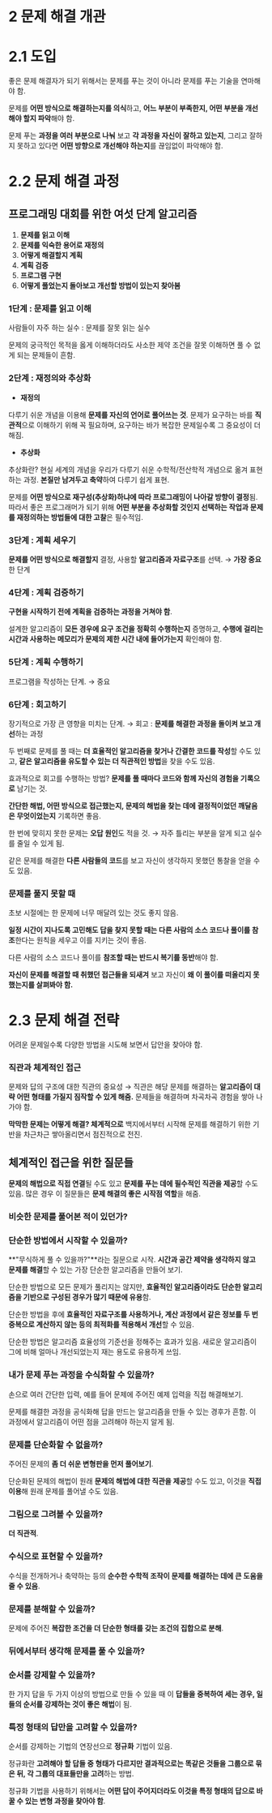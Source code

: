# 2 문제 해결 개관

# 2.1 도입

좋은 문제 해결자가 되기 위해서는 문제를 푸는 것이 아니라 문제를 푸는 기술을 연마해야 함.

문제를 **어떤 방식으로 해결하는지를 의식**하고, **어느 부분이 부족한지, 어떤 부분을 개선해야 할지 파악**해야 함.

문제 푸는 **과정을 여러 부분으로 나눠** 보고 **각 과정을 자신이 잘하고 있는지**, 그리고 잘하지 못하고 있다면 **어떤 방향으로 개선해야 하는지**를 끊임없이 파악해야 함. 

# 2.2 문제 해결 과정

## 프로그래밍 대회를 위한 여섯 단계 알고리즘

1. **문제를 읽고 이해**
2. **문제를 익숙한 용어로 재정의**
3. **어떻게 해결할지 계획**
4. **계획 검증**
5. **프로그램 구현**
6. **어떻게 풀었는지 돌아보고 개선할 방법이 있는지 찾아봄**

### 1단계 : 문제를 읽고 이해

사람들이 자주 하는 실수 : 문제를 잘못 읽는 실수

문제의 궁극적인 목적을 옳게 이해하더라도 사소한 제약 조건을 잘못 이해하면 풀 수 없게 되는 문제들이 흔함. 

### 2단계 : 재정의와 추상화

- **재정의**

다루기 쉬운 개념을 이용해 **문제를 자신의 언어로 풀어쓰는 것**. 문제가 요구하는 바를 **직관적**으로 이해하기 위해 꼭 필요하며, 요구하는 바가 복잡한 문제일수록 그 중요성이 더해짐.

- **추상화**

추상화란? 현실 세계의 개념을 우리가 다루기 쉬운 수학적/전산학적 개념으로 옮겨 표현하는 과정. **본질만 남겨두고 축약**하여 다루기 쉽게 표현.

문제를 **어떤 방식으로 재구성(추상화)하냐에 따라 프로그래밍이 나아갈 방향이 결정**됨. 따라서 좋은 프로그래머가 되기 위해 **어떤 부분을 추상화할 것인지 선택하는 작업과 문제를 재정의하는 방법들에 대한 고찰**은 필수적임.

### 3단계 : 계획 세우기

**문제를 어떤 방식으로 해결할지** 결정, 사용할 **알고리즘과 자료구조**를 선택. → **가장 중요**한 단계

### 4단계 : 계획 검증하기

**구현을 시작하기 전에 계획을 검증하는 과정을 거쳐야 함**.

설계한 알고리즘이 **모든 경우에 요구 조건을 정확히 수행하는지** 증명하고, **수행에 걸리는 시간과 사용하는 메모리가 문제의 제한 시간 내에 들어가는지** 확인해야 함. 

### 5단계 : 계획 수행하기

프로그램을 작성하는 단계. → 중요

### 6단계 : 회고하기

장기적으로 가장 큰 영향을 미치는 단계. → 회고 : **문제를 해결한 과정을 돌이켜 보고 개선**하는 과정

두 번째로 문제를 풀 때는 **더 효율적인 알고리즘을 찾거나 간결한 코드를 작성**할 수도 있고, **같은 알고리즘을 유도할 수 있는 더 직관적인 방법**을 찾을 수도 있음.

효과적으로 회고를 수행하는 방법? **문제를 풀 때마다 코드와 함께 자신의 경험을 기록으로** 남기는 것.

**간단한 해법, 어떤 방식으로 접근했는지, 문제의 해법을 찾는 데에 결정적이었던 깨달음은 무엇이었는지** 기록하면 좋음.

한 번에 맞히지 못한 문제는 **오답 원인**도 적을 것. → 자주 틀리는 부분을 알게 되고 실수를 줄일 수 있게 됨.

같은 문제를 해결한 **다른 사람들의 코드**를 보고 자신이 생각하지 못했던 통찰을 얻을 수도 있음.

### 문제를 풀지 못할 때

초보 시절에는 한 문제에 너무 매달려 있는 것도 좋지 않음.

**일정 시간이 지나도록 고민해도 답을 찾지 못할 때는 다른 사람의 소스 코드나 풀이를 참조**한다는 원칙을 세우고 이를 지키는 것이 좋음.

다른 사람의 소스 코드나 풀이를 **참조할 때는 반드시 복기를 동반**해야 함.

**자신이 문제를 해결할 때 취했던 접근들을 되새겨** 보고 자신이 **왜 이 풀이를 떠올리지 못했는지를 살펴봐야 함.**

# 2.3 문제 해결 전략

어려운 문제일수록 다양한 방법을 시도해 보면서 답안을 찾아야 함.

### 직관과 체계적인 접근

문제와 답의 구조에 대한 직관의 중요성 → 직관은 해당 문제를 해결하는 **알고리즘이 대략 어떤 형태를 가질지 짐작할 수 있게 해줌.** 문제들을 해결하며 차곡차곡 경험을 쌓아 나가야 함.

**막막한 문제는 어떻게 해결? 체계적으로** 백지에서부터 시작해 문제를 해결하기 위한 기반을 차근차근 쌓아올리면서 점진적으로 전진.

## 체계적인 접근을 위한 질문들

**문제의 해법으로 직접 연결**될 수도 있고 **문제를 푸는 데에 필수적인 직관을 제공**할 수도 있음. 많은 경우 이 질문들은 **문제 해결의 좋은 시작점 역할**을 해줌. 

### 비슷한 문제를 풀어본 적이 있던가?

### 단순한 방법에서 시작할 수 있을까?

**"무식하게 풀 수 있을까?"**라는 질문으로 시작. **시간과 공간 제약을 생각하지 않고 문제를 해결**할 수 있는 가장 단순한 알고리즘을 만들어 보기.

단순한 방법으로 모든 문제가 풀리지는 않지만, **효율적인 알고리즘이라도 단순한 알고리즘을 기반으로 구성된 경우가 많기 때문에 유용**함.

단순한 방법을 후에 **효율적인 자료구조를 사용하거나, 계산 과정에서 같은 정보를 두 번 중복으로 계산하지 않는 등의 최적화를 적용해서 개선**할 수 있음.

단순한 방법은 알고리즘 효율성의 기준선을 정해주는 효과가 있음. 새로운 알고리즘이 그에 비해 얼마나 개선되었는지 재는 용도로 유용하게 쓰임.

### 내가 문제 푸는 과정을 수식화할 수 있을까?

손으로 여러 간단한 입력, 예를 들어 문제에 주어진 예제 입력을 직접 해결해보기.

문제를 해결한 과정을 공식화해 답을 만드는 알고리즘을 만들 수 있는 경후가 흔함. 이 과정에서 알고리즘이 어떤 점을 고려해야 하는지 알게 됨.

### 문제를 단순화할 수 없을까?

주어진 문제의 **좀 더 쉬운 변형판을 먼저 풀어보기**.

단순화된 문제의 해법이 원래 **문제의 해법에 대한 직관을 제공**할 수도 있고, 이것을 **직접 이용**해 원래 문제를 풀어낼 수도 있음.

### 그림으로 그려볼 수 있을까?

**더 직관적**.

### 수식으로 표현할 수 있을까?

수식을 전개하거나 축약하는 등의 **순수한 수학적 조작이 문제를 해결하는 데에 큰 도움을 줄 수 있음**.

### 문제를 분해할 수 있을까?

문제에 주어진 **복잡한 조건을 더 단순한 형태를 갖는 조건의 집합으로 분해**.

### 뒤에서부터 생각해 문제를 풀 수 있을까?

### 순서를 강제할 수 있을까?

한 가지 답을 두 가지 이상의 방법으로 만들 수 있을 때 이 **답들을 중복하여 세는 경우, 일들의 순서를 강제하는 것이 좋은 해법**이 됨.

### 특정 형태의 답만을 고려할 수 있을까?

순서를 강제하는 기법의 연장선으로 **정규화** 기법이 있음.

정규화란 **고려해야 할 답들 중 형태가 다르지만 결과적으로는 똑같은 것들을 그룹으로 묶은 뒤, 각 그룹의 대표들만을 고려**하는 방법.

정규화 기법을 사용하기 위해서는 **어떤 답이 주어지더라도 이것을 특정 형태의 답으로 바꿀 수 있는 변형 과정을 찾아야 함**.